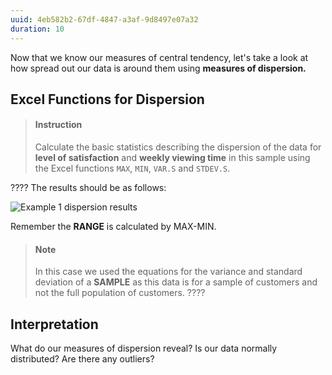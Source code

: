 ```yaml
---
uuid: 4eb582b2-67df-4847-a3af-9d8497e07a32
duration: 10
---
```


Now that we know our measures of central tendency, let's take a look at how spread out our data is around them using **measures of dispersion.** 

## Excel Functions for Dispersion

> #### Instruction
> Calculate the basic statistics describing the dispersion of the data for **level of satisfaction** and **weekly viewing time** in this sample using the Excel functions `MAX`, `MIN`, `VAR.S` and `STDEV.S`. 

<div></div>

????
The results should be as follows: 

![Example 1 dispersion results](https://i.imgur.com/YJEEb1v.png%22%7D%5D)

Remember the **RANGE** is calculated by MAX-MIN.

> #### Note
> In this case we used the equations for the variance and standard deviation of a **SAMPLE** as this data is for a sample of customers and not the full population of customers.
????

## Interpretation

What do our measures of dispersion reveal? Is our data normally distributed? Are there any outliers? 

